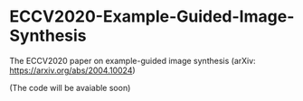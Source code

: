 # ECCV2020-Example-Guided-Image-Synthesis
The ECCV2020 paper on example-guided image synthesis (arXiv: https://arxiv.org/abs/2004.10024)

(The code will be avaiable soon)
